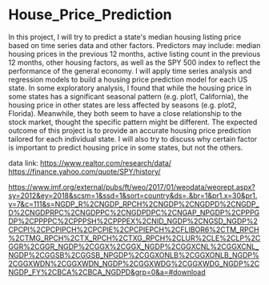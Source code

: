 # House_Price_Prediction
In this project, I will try to predict a state's median housing listing price based on time series data and other factors. Predictors may include: median housing prices in the previous 12 months, active listing count in the previous 12 months, other housing factors, as well as the SPY 500 index to reflect the performance of the general economy. I will apply time series analysis and regression models to build a housing price prediction model for each US state. In some exploratory analysis, I found that while the housing price in some states has a significant seasonal pattern (e.g. plot1, California), the housing price in other states are less affected by seasons (e.g. plot2, Florida). Meanwhile, they both seem to have a close relationship to the stock market, thought the specific pattern might be different. The expected outcome of this project is to provide an accurate housing price prediction tailored for each individual state. I will also try to discuss why certain factor is important to predict housing price in some states, but not the others.

data link: https://www.realtor.com/research/data/ https://finance.yahoo.com/quote/SPY/history/

https://www.imf.org/external/pubs/ft/weo/2017/01/weodata/weorept.aspx?sy=2012&ey=2018&scsm=1&ssd=1&sort=country&ds=.&br=1&pr1.x=30&pr1.y=7&c=111&s=NGDP_R%2CNGDP_RPCH%2CNGDP%2CNGDPD%2CNGDP_D%2CNGDPRPC%2CNGDPPC%2CNGDPDPC%2CNGAP_NPGDP%2CPPPGDP%2CPPPPC%2CPPPSH%2CPPPEX%2CNID_NGDP%2CNGSD_NGDP%2CPCPI%2CPCPIPCH%2CPCPIE%2CPCPIEPCH%2CFLIBOR6%2CTM_RPCH%2CTMG_RPCH%2CTX_RPCH%2CTXG_RPCH%2CLUR%2CLE%2CLP%2CGGR%2CGGR_NGDP%2CGGX%2CGGX_NGDP%2CGGXCNL%2CGGXCNL_NGDP%2CGGSB%2CGGSB_NPGDP%2CGGXONLB%2CGGXONLB_NGDP%2CGGXWDN%2CGGXWDN_NGDP%2CGGXWDG%2CGGXWDG_NGDP%2CNGDP_FY%2CBCA%2CBCA_NGDPD&grp=0&a=#download


